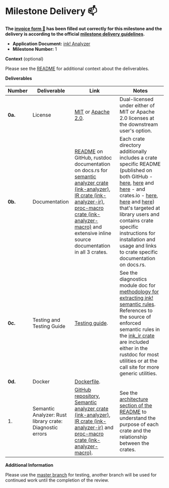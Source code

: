 # Milestone Delivery :mailbox:

**The [invoice form :pencil:](https://docs.google.com/forms/d/e/1FAIpQLSfmNYaoCgrxyhzgoKQ0ynQvnNRoTmgApz9NrMp-hd8mhIiO0A/viewform) has been filled out correctly for this milestone and the delivery is according to the official [milestone delivery guidelines](https://github.com/w3f/Grants-Program/blob/master/docs/Support%20Docs/milestone-deliverables-guidelines.md).**

- **Application Document:** [ink! Analyzer](https://github.com/w3f/Grants-Program/blob/master/applications/ink-analyzer.md)
- **Milestone Number:** 1

**Context** (optional)

Please see the [README](https://github.com/ink-analyzer/ink-analyzer#readme) for additional context about the deliverables.

**Deliverables**

| Number  | Deliverable                                              | Link                                                                                                                                                                                                                                                                                                                                                                                                                                                                | Notes                                                                                                                                                                                                                                                                                                                                                                                                                                                                                                                                                                                                                                                                               |
| ------- | -------------------------------------------------------- | ------------------------------------------------------------------------------------------------------------------------------------------------------------------------------------------------------------------------------------------------------------------------------------------------------------------------------------------------------------------------------------------------------------------------------------------------------------------- | ----------------------------------------------------------------------------------------------------------------------------------------------------------------------------------------------------------------------------------------------------------------------------------------------------------------------------------------------------------------------------------------------------------------------------------------------------------------------------------------------------------------------------------------------------------------------------------------------------------------------------------------------------------------------------------- |
| **0a.** | License                                                  | [MIT](https://github.com/ink-analyzer/ink-analyzer/blob/master/LICENSE-MIT) or [Apache 2.0](https://github.com/ink-analyzer/ink-analyzer/blob/master/LICENSE-APACHE).                                                                                                                                                                                                                                                                                               | Dual-licensed under either of MIT or Apache 2.0 licenses at the downstream user's option.                                                                                                                                                                                                                                                                                                                                                                                                                                                                                                                                                                                           |
| **0b.** | Documentation                                            | [README](https://github.com/ink-analyzer/ink-analyzer#readme) on GitHub, rustdoc documentation on docs.rs for [semantic analyzer crate (ink-analyzer)](https://docs.rs/ink-analyzer/latest/ink_analyzer/), [IR crate (ink-analyzer-ir)](https://docs.rs/ink-analyzer-ir/latest/ink_analyzer_ir/), [proc-macro crate (ink-analyzer-macro)](https://docs.rs/ink-analyzer-macro/latest/ink_analyzer_macro/) and extensive inline source documentation in all 3 crates. | Each crate directory additionally includes a crate specific README (published on both GitHub - [here](https://github.com/ink-analyzer/ink-analyzer/tree/master/crates/analyzer), [here](https://github.com/ink-analyzer/ink-analyzer/tree/master/crates/ir) and [here](https://github.com/ink-analyzer/ink-analyzer/tree/master/crates/macro) - and crates.io - [here](https://crates.io/crates/ink-analyzer), [here](https://crates.io/crates/ink-analyzer-ir) and [here](https://crates.io/crates/ink-analyzer-macro)) that's targeted at library users and contains crate specific instructions for installation and usage and links to crate specific documentation on docs.rs. |
| **0c.** | Testing and Testing Guide                                | [Testing guide](https://github.com/ink-analyzer/ink-analyzer#testing).                                                                                                                                                                                                                                                                                                                                                                                              | See the diagnostics module doc for [methodology for extracting ink! semantic rules](https://github.com/ink-analyzer/ink-analyzer/blob/master/crates/analyzer/src/analysis/diagnostics.rs#L1-L18). References to the source of enforced semantic rules in the [ink_ir crate](https://github.com/paritytech/ink/blob/v4.1.0/crates/ink/ir/src/lib.rs) are included either in the rustdoc for most utilities or at the call site for more generic utilities.                                                                                                                                                                                                                           |
| **0d.** | Docker                                                   | [Dockerfile](https://github.com/ink-analyzer/ink-analyzer/blob/master/Dockerfile).                                                                                                                                                                                                                                                                                                                                                                                  |                                                                                                                                                                                                                                                                                                                                                                                                                                                                                                                                                                                                                                                                                     |
| 1.      | Semantic Analyzer: Rust library crate: Diagnostic errors | [GitHub repository](https://github.com/ink-analyzer/ink-analyzer), [Semantic analyzer crate (ink-analyzer)](https://crates.io/crates/ink-analyzer), [IR crate (ink-analyzer-ir)](https://crates.io/crates/ink-analyzer-ir) and [proc-macro crate (ink-analyzer-macro)](https://crates.io/crates/ink-analyzer-macro).                                                                                                                                                | See the [architecture section of the README](https://github.com/ink-analyzer/ink-analyzer#architecture) to understand the purpose of each crate and the relationship between the crates.                                                                                                                                                                                                                                                                                                                                                                                                                                                                                            |

**Additional Information**

Please use the [master branch](https://github.com/ink-analyzer/ink-analyzer/tree/master) for testing, another branch will be used for continued work until the completion of the review.
